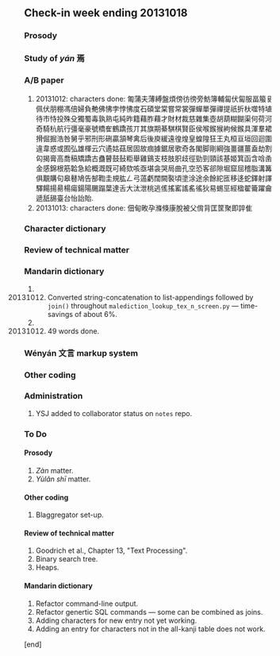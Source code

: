 ## Check-in week ending 20131018

### Prosody

### Study of _yán_ 焉


### A/B paper

  1. 20131012: characters done: 匍蒲夫薄縛盤煩傍彷徬旁魴簿輔匐伏匐服畐箙𠬝佩伏朋棚馮倍婦負艴佛怫孛悖怫度石碩堂棠嘗常裳彈蟬單彈禪提祇折杕噬特埴待市恃投殊殳獨蜀毒孰熟屯純昨籍藉胙藉才財材裁慈雜集壺胡葫糊餬渠何荷河奇騎杭航行彊毫豪號橋隺鶴蹻孩丌其旗期綦騏棋賢臣侯喉鍭猴絇候鍭具渾羣裙搰倔掘浩咎舅乎邪刑形硎贏頷琴禽后後庾緩遠徨煌皇蝗隍狂王丸桓亘垣回迴圍違韋惑或囿弘雄楎云穴遹姑菇居固故痼據鋸居歌奇各閣脚剛綱強畺疆薑盍劫割匃揭膏高喬稿矯蹻古蠱瞽鼓鼔粔舉雞鷄支枝肢胑歧徑勁剄頸該基姬箕函含唅圅金感錦根筋韐急給概溉既可綺欬咳亟堪衾哭局曲孔空恐客郤隙堀窟屈稽脂溝篝俱覯購句皋鼛鳩告郜鞫圭規肱𠃋弓薖虧闊闕褧頃塗涂途余餘紽匜移迻蛇鐸射譯驛餳揚昜楊瘍鍚陽颺蹋葉達舌大汰泄桃逃傜搖窰謠䍃徭狄易蜴巠經楹翟籥躍龠遞舐舓臺台怡詒貽.
  1. 20131013: characters done: 佃甸畋孕滌倏康脫被父偝背匡筐聚即誶隹

### Character dictionary



### Review of technical matter


### Mandarin dictionary

  1. 20131012. Converted string-concatenation to list-appendings followed by `join()` throughout `malediction_lookup_tex_n_screen.py` — time-savings of about 6%.
  2. 20131012. 49 words done.

### Wényán 文言 markup system



### Other coding



### Administration

  1. YSJ added to collaborator status on `notes` repo.

### To Do

#### Prosody

  1. _Zàn_ matter.
  2. _Yùlǎn shī_ matter.
 
#### Other coding

  1. Blaggregator set-up.

#### Review of technical matter

  1. Goodrich et al., Chapter 13, "Text Processing".
  1. Binary search tree.
  1. Heaps.

#### Mandarin dictionary

  1. Refactor command-line output.
  1. Refactor genertic SQL commands — some can be combined as joins.
  1. Adding characters for new entry not yet working.
  2. Adding an entry for characters not in the all-kanji table does not work.

[end]
